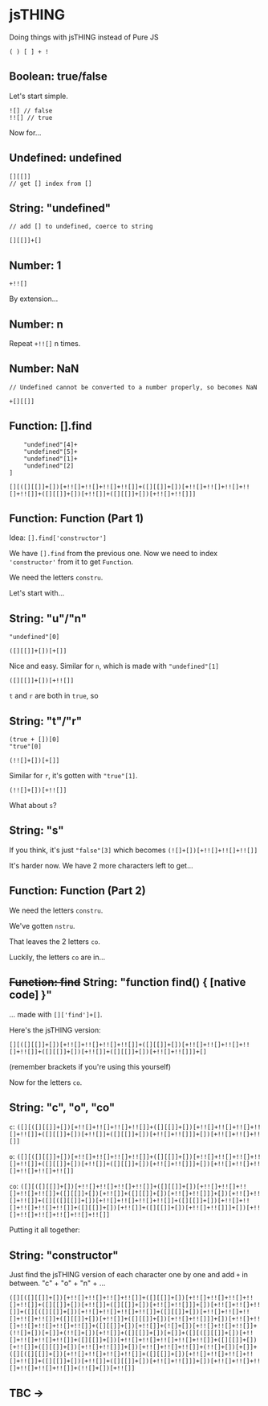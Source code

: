 # jsTHING

Doing things with jsTHING instead of Pure JS

`( ) [ ] + !`

## Boolean: true/false

Let's start simple.

```
![] // false
!![] // true
```

Now for...

## Undefined: undefined

```
[][[]]
// get [] index from []
```

## String: "undefined"

```undefined+[]
// add [] to undefined, coerce to string

[][[]]+[]
```

## Number: 1

`+!![]`

By extension...

## Number: n

Repeat `+!![]` n times.

## Number: NaN

```+undefined
// Undefined cannot be converted to a number properly, so becomes NaN

+[][[]]
```

## Function: [].find

```[][
    "undefined"[4]+
    "undefined"[5]+
    "undefined"[1]+
    "undefined"[2]
]

[][([][[]]+[])[+!![]+!![]+!![]+!![]]+([][[]]+[])[+!![]+!![]+!![]+!![]+!![]]+([][[]]+[])[+!![]]+([][[]]+[])[+!![]+!![]]]
```

## Function: Function (Part 1)

Idea: `[].find['constructor']`

We have `[].find` from the previous one. Now we need to index `'constructor'` from it to get `Function`.

We need the letters `constru`.

Let's start with...

## String: "u"/"n"

```
"undefined"[0]

([][[]]+[])[+[]]
```

Nice and easy. Similar for `n`, which is made with `"undefined"[1]`

`([][[]]+[])[+!![]]`

`t` and `r` are both in `true`, so

## String: "t"/"r"

```
(true + [])[0]
"true"[0]

(!![]+[])[+[]]
```

Similar for `r`, it's gotten with `"true"[1]`.

`(!![]+[])[+!![]]`

What about `s`?

## String: "s"

If you think, it's just `"false"[3]` which becomes `(![]+[])[+!![]+!![]+!![]]`

It's harder now. We have 2 more characters left to get...

## Function: Function (Part 2)

We need the letters `constru`.

We've gotten `nstru`.

That leaves the 2 letters `co`.

Luckily, the letters `co` are in...

## <s>Function: find</s> String: "function find() { [native code] }"

... made with `[]['find']+[]`.

Here's the jsTHING version:

`[][([][[]]+[])[+!![]+!![]+!![]+!![]]+([][[]]+[])[+!![]+!![]+!![]+!![]+!![]]+([][[]]+[])[+!![]]+([][[]]+[])[+!![]+!![]]]+[]`

(remember brackets if you're using this yourself)

Now for the letters `co`.

## String: "c", "o", "co"

`c`: `([][([][[]]+[])[+!![]+!![]+!![]+!![]]+([][[]]+[])[+!![]+!![]+!![]+!![]+!![]]+([][[]]+[])[+!![]]+([][[]]+[])[+!![]+!![]]]+[])[+!![]+!![]+!![]]`

`o`: `([][([][[]]+[])[+!![]+!![]+!![]+!![]]+([][[]]+[])[+!![]+!![]+!![]+!![]+!![]]+([][[]]+[])[+!![]]+([][[]]+[])[+!![]+!![]]]+[])[+!![]+!![]+!![]+!![]+!![]+!![]]`

`co`: `([][([][[]]+[])[+!![]+!![]+!![]+!![]]+([][[]]+[])[+!![]+!![]+!![]+!![]+!![]]+([][[]]+[])[+!![]]+([][[]]+[])[+!![]+!![]]]+[])[+!![]+!![]+!![]]+([][([][[]]+[])[+!![]+!![]+!![]+!![]]+([][[]]+[])[+!![]+!![]+!![]+!![]+!![]]+([][[]]+[])[+!![]]+([][[]]+[])[+!![]+!![]]]+[])[+!![]+!![]+!![]+!![]+!![]+!![]]`

Putting it all together:

## String: "constructor"

Just find the jsTHING version of each character one by one and add `+` in between. "c" + "o" + "n" + ...

`([][([][[]]+[])[+!![]+!![]+!![]+!![]]+([][[]]+[])[+!![]+!![]+!![]+!![]+!![]]+([][[]]+[])[+!![]]+([][[]]+[])[+!![]+!![]]]+[])[+!![]+!![]+!![]]+([][([][[]]+[])[+!![]+!![]+!![]+!![]]+([][[]]+[])[+!![]+!![]+!![]+!![]+!![]]+([][[]]+[])[+!![]]+([][[]]+[])[+!![]+!![]]]+[])[+!![]+!![]+!![]+!![]+!![]+!![]]+([][[]]+[])[+!![]]+(![]+[])[+!![]+!![]+!![]]+(!![]+[])[+[]]+(!![]+[])[+!![]]+([][[]]+[])[+[]]+([][([][[]]+[])[+!![]+!![]+!![]+!![]]+([][[]]+[])[+!![]+!![]+!![]+!![]+!![]]+([][[]]+[])[+!![]]+([][[]]+[])[+!![]+!![]]]+[])[+!![]+!![]+!![]]+(!![]+[])[+[]]+([][([][[]]+[])[+!![]+!![]+!![]+!![]]+([][[]]+[])[+!![]+!![]+!![]+!![]+!![]]+([][[]]+[])[+!![]]+([][[]]+[])[+!![]+!![]]]+[])[+!![]+!![]+!![]+!![]+!![]+!![]]+(!![]+[])[+!![]]`

## TBC ->

